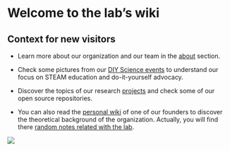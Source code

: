 # Welcome to the lab’s wiki 

## Context for new visitors

* Learn more about our organization and our team in the [about](about.md) section.

* Check some pictures from our [DIY Science events](media.md) to understand our focus on STEAM education and do-it-yourself advocacy.  

* Discover the topics of our research [projects](projects.md) and check some of our open source repositories.

* You can also read the [personal wiki](http://wiki.xmunch.com) of one of our founders to discover the theoretical background of the organization. Actually, you will find there [random notes related with the lab](http://wiki.xmunch.com/#!tags/sciart.md).


![](http://wiki.xmunch.com/images/sciartlogo.png)